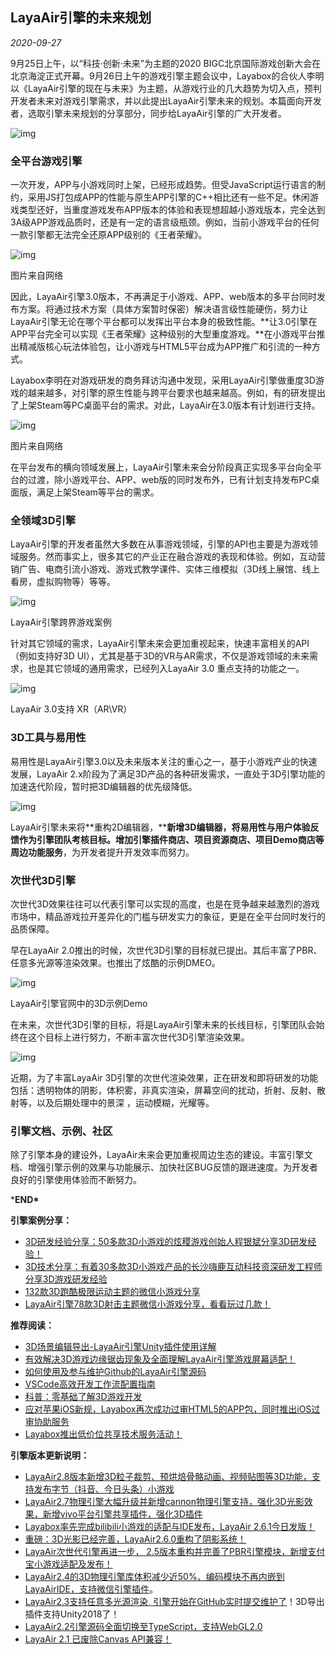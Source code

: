## LayaAir引擎的未来规划

*2020-09-27*

9月25日上午，以“科技·创新·未来”为主题的2020 BIGC北京国际游戏创新大会在北京海淀正式开幕。9月26日上午的游戏引擎主题会议中，Layabox的合伙人李明以《LayaAir引擎的现在与未来》为主题，从游戏行业的几大趋势为切入点，预判开发者未来对游戏引擎需求，并以此提出LayaAir引擎未来的规划。本篇面向开发者，选取引擎未来规划的分享部分，同步给LayaAir引擎的广大开发者。

![img](0927/926-lm-2.jpg) 



### **全平台游戏引擎**

一次开发，APP与小游戏同时上架，已经形成趋势。但受JavaScript运行语言的制约，采用JS打包成APP的性能与原生APP引擎的C++相比还有一些不足。休闲游戏类型还好，当重度游戏发布APP版本的体验和表现想超越小游戏版本，完全达到3A级APP游戏品质时，还是有一定的语言级瓶颈。例如，当前小游戏平台的任何一款引擎都无法完全还原APP级别的《王者荣耀》。

![img](0927/nongyao.png)  

图片来自网络



因此，LayaAir引擎3.0版本，不再满足于小游戏、APP、web版本的多平台同时发布方案。将通过技术方案（具体方案暂时保密）解决语言级性能硬伤，努力让LayaAir引擎无论在哪个平台都可以发挥出平台本身的极致性能。**让3.0引擎在APP平台完全可以实现《王者荣耀》这种级别的大型重度游戏。**在小游戏平台推出精减版核心玩法体验包，让小游戏与HTML5平台成为APP推广和引流的一种方式。



Layabox李明在对游戏研发的商务拜访沟通中发现，采用LayaAir引擎做重度3D游戏的越来越多，对引擎的原生性能与跨平台要求也越来越高。例如，有的研发提出了上架Steam等PC桌面平台的需求。对此，LayaAir在3.0版本有计划进行支持。



![img](0927/steam.png) 

图片来自网络



在平台发布的横向领域发展上，LayaAir引擎未来会分阶段真正实现多平台向全平台的过渡，除小游戏平台、APP、web版的同时发布外，已有计划支持发布PC桌面版，满足上架Steam等平台的需求。



### **全领域3D引擎**



LayaAir引擎的开发者虽然大多数在从事游戏领域，引擎的API也主要是为游戏领域服务。然而事实上，很多其它的产业正在融合游戏的表现和体验。例如，互动营销广告、电商引流小游戏、游戏式教学课件、实体三维模拟（3D线上展馆、线上看房，虚拟购物等）等等。



![img](0927/kuajie.png) 

LayaAir引擎跨界游戏案例



针对其它领域的需求，LayaAir引擎未来会更加重视起来，快速丰富相关的API（例如支持好3D UI），尤其是基于3D的VR与AR需求，不仅是游戏领域的未来需求，也是其它领域的通用需求，已经列入LayaAir 3.0 重点支持的功能之一。

![img](0927/VR.png)

LayaAir 3.0支持 XR（AR\VR）



### **3D工具与易用性**

易用性是LayaAir引擎3.0以及未来版本关注的重心之一，基于小游戏产业的快速发展，LayaAir 2.x阶段为了满足3D产品的各种研发需求，一直处于3D引擎功能的加速迭代阶段，暂时把3D编辑器的优先级降低。

![img](0927/3d-api.png)

LayaAir引擎未来将**重构2D编辑器，****新增3D编辑器，将易用性与用户体验反馈作为引擎团队考核目标。增加引擎插件商店、项目资源商店、项目Demo商店等周边功能服务**，为开发者提升开发效率而努力。



### **次世代3D引擎**

次世代3D效果往往可以代表引擎可以实现的高度，也是在竞争越来越激烈的游戏市场中，精品游戏拉开差异化的门槛与研发实力的象征，更是在全平台同时发行的品质保障。

早在LayaAir 2.0推出的时候，次世代3D引擎的目标就已提出。其后丰富了PBR、任意多光源等渲染效果。也推出了炫酷的示例DMEO。

![img](0927/cishidai.png)

LayaAir引擎官网中的3D示例Demo



在未来，次世代3D引擎的目标，将是LayaAir引擎未来的长线目标，引擎团队会始终在这个目标上进行努力，不断丰富次世代3D引擎渲染效果。

![img](0927/3d-xg.png) 

近期，为了丰富LayaAir 3D引擎的次世代渲染效果，正在研发和即将研发的功能包括：透明物体的阴影，体积雾，⾮真实渲染，屏幕空间的扰动，折射、反射、散射等，以及后期处理中的景深 ，运动模糊，光耀等。



### **引擎文档、示例、社区**

除了引擎本身的建设外，LayaAir未来会更加重视周边生态的建设。丰富引擎文档、增强引擎示例的效果与功能展示、加快社区BUG反馈的跟进速度。为开发者良好的引擎使用体验而不断努力。



***END\***



**引擎案例分享：**

- [3D研发经验分享：50多款3D小游戏的炫稷游戏创始人程银斌分享3D研发经验！](http://mp.weixin.qq.com/s?__biz=MzAxMjI4NjA1OA==&mid=2650585172&idx=1&sn=c84c82c2cdd53e3c7bc4ed33573ca12b&chksm=83bc3951b4cbb047a9a21c09ff1a38659f209582c6be3a162c234a2209b285dad07f49fafb6c&scene=21#wechat_redirect)
- [3D技术分享：有着30多款3D小游戏产品的长沙嗨鹿互动科技资深研发工程师分享3D游戏研发经验](http://mp.weixin.qq.com/s?__biz=MzAxMjI4NjA1OA==&mid=2650585139&idx=1&sn=3eb4e287acb4a1fb607c66461baa051a&chksm=83bc3936b4cbb0209608722e71cbf380dade69042bdef79ea97a1912723bf259c90773dee049&scene=21#wechat_redirect)
- [132款3D跑酷极限运动主题的微信小游戏分享](http://mp.weixin.qq.com/s?__biz=MzAxMjI4NjA1OA==&mid=2650585084&idx=1&sn=28382291ae801a033225d2ee22163877&chksm=83bc36f9b4cbbfef1ffdcf2c281d33b7279d8cde713357c60f1843d5149aec45bb014e77c96f&scene=21#wechat_redirect)
- [LayaAir引擎78款3D射击主题微信小游戏分享，看看玩过几款！](http://mp.weixin.qq.com/s?__biz=MzAxMjI4NjA1OA==&mid=2650585062&idx=1&sn=4c9315865c6208916e902f302af72955&chksm=83bc36e3b4cbbff5e2be1b9e158aebfc73032efa689effe56602d2ae7ff7c9ba75aaa8696060&scene=21#wechat_redirect)



**推荐阅读：**

- [3D场景编辑导出-LayaAir引擎Unity插件使用详解](http://mp.weixin.qq.com/s?__biz=MzAxMjI4NjA1OA==&mid=2650585289&idx=1&sn=13e2bcf469aef2ba4b326f68061d5b63&chksm=83bc39ccb4cbb0dab8517bd4e9c8a1786cb69ce9c77d86ac81ea23061f9a2af3627bf7b95fe9&scene=21#wechat_redirect)
- [有效解决3D游戏边缘锯齿现象及全面理解LayaAir引擎游戏屏幕适配！](http://mp.weixin.qq.com/s?__biz=MzAxMjI4NjA1OA==&mid=2650585095&idx=1&sn=75df17da3eafc11503b2b1978e4db3d5&chksm=83bc3902b4cbb0141e4cd327938ef069aed4bde965d8943cb67c2334f95a234576bd8530b4dd&scene=21#wechat_redirect)
- [如何使用及参与维护Github的LayaAir引擎源码](http://mp.weixin.qq.com/s?__biz=MzAxMjI4NjA1OA==&mid=2650584916&idx=1&sn=1ef321cda0b922f98b1d7a8558a3f261&chksm=83bc3651b4cbbf47652ccb188c8ca8b22cf6b8889703493b3ab359634392953ba8123d6a124a&scene=21#wechat_redirect)
- [VSCode高效开发工作流配置指南](http://mp.weixin.qq.com/s?__biz=MzAxMjI4NjA1OA==&mid=2650584910&idx=1&sn=add4fece5eac96786b9e2870a0d04b5c&chksm=83bc364bb4cbbf5d4583aa8cc9c21de77fec2bd0730c02dff31b75e769b4be2abdfbda482b44&scene=21#wechat_redirect)
- [科普：零基础了解3D游戏开发](http://mp.weixin.qq.com/s?__biz=MzAxMjI4NjA1OA==&mid=2650584858&idx=1&sn=1eb3bd594e4bcca7ce3aa8fae99bdece&chksm=83bc361fb4cbbf099726f7773f07dde28bf765aa4c33349704e2d89fd650ca8071302e42dbb2&scene=21#wechat_redirect)
- [应对苹果iOS新规，Layabox再次成功过审HTML5的APP包，同时推出iOS过审协助服务](http://mp.weixin.qq.com/s?__biz=MzAxMjI4NjA1OA==&mid=2650584788&idx=1&sn=4e199fbd4f412ac6c0e8e2ee671e2970&chksm=83bc37d1b4cbbec751b6b886ca59f4fe955f1522729c20b759dbad8f7b839cc54d49b129786e&scene=21#wechat_redirect)
- [Layabox推出低价位共享技术服务活动！](http://mp.weixin.qq.com/s?__biz=MzAxMjI4NjA1OA==&mid=2650585101&idx=1&sn=8db213062e9ef9dfbc79ef0b409b6713&chksm=83bc3908b4cbb01ec3b24944722fa36c04c3902595e94496daceabda243a06f77e0fb26414e2&scene=21#wechat_redirect)



**引擎版本更新说明：**

- [LayaAir2.8版本新增3D粒子裁剪、预烘焙骨骼动画、视频贴图等3D功能，支持发布字节（抖音、今日头条）小游戏](http://mp.weixin.qq.com/s?__biz=MzAxMjI4NjA1OA==&mid=2650585213&idx=1&sn=5bc5c148aef9c6e27e899b1b82b3f776&chksm=83bc3978b4cbb06ea4581ee7cfc4e3d7da4bc41557ca52f395f438a77c066d2345607b8fa1cf&scene=21#wechat_redirect)
- [LayaAir2.7物理引擎大幅升级并新增cannon物理引擎支持，强化3D光影效果，新增vivo平台引擎共享插件，强化3D插件](http://mp.weixin.qq.com/s?__biz=MzAxMjI4NjA1OA==&mid=2650585147&idx=1&sn=5b7edf08ea719fbe4cfc71b85d604fcd&chksm=83bc393eb4cbb02896ba137a96b3848500459cbd1b309de40db5c31b256222fcdd51804bd93d&scene=21#wechat_redirect)
- [Layabox率先完成bilibili小游戏的适配与IDE发布，LayaAir 2.6.1今日发版！](http://mp.weixin.qq.com/s?__biz=MzAxMjI4NjA1OA==&mid=2650585122&idx=1&sn=6abf9d59bdb7c99f39fcfa027c7b2aea&chksm=83bc3927b4cbb031ad5d4c57c1409d440abeb681611986776c37c57ff7605f252d84e20bce98&scene=21#wechat_redirect)
- [重磅：3D光影已经完善，LayaAir2.6.0重构了阴影系统！](http://mp.weixin.qq.com/s?__biz=MzAxMjI4NjA1OA==&mid=2650585089&idx=1&sn=c4263fbbab054ec49b30f81cac579229&chksm=83bc3904b4cbb0128725221efd55b4f41daddeca0e3537d73f62540ac64729b4820ca0adc55f&scene=21#wechat_redirect)
- [LayaAir次世代引擎再进一步， 2.5版本重构并完善了PBR引擎模块，新增支付宝小游戏适配及发布！](http://mp.weixin.qq.com/s?__biz=MzAxMjI4NjA1OA==&mid=2650585023&idx=1&sn=7a6b94432eb6c5bad8f356fe64363f86&chksm=83bc36bab4cbbfacae32c467500a77201a5822b84b97aeeb2e3bef29927ff7a0997991191b1c&scene=21#wechat_redirect)
- [LayaAir2.4的3D物理引擎库体积减少近50%、编码模块不再内嵌到LayaAirIDE，支持微信引擎插件](http://mp.weixin.qq.com/s?__biz=MzAxMjI4NjA1OA==&mid=2650584885&idx=1&sn=1d7c8c60daf1ee190d9c2afaee26915f&chksm=83bc3630b4cbbf2671eba943c0a7f930be36c9104f3f161be1b734da66d3021c44af00803abe&scene=21#wechat_redirect)。
- [LayaAir2.3支持任意多光源渲染, 引擎](http://mp.weixin.qq.com/s?__biz=MzAxMjI4NjA1OA==&mid=2650584789&idx=1&sn=a90819e9fff70565c2c86053bbf13855&chksm=83bc37d0b4cbbec6b24ba8a84165e565a2633e58342b520ed24c5f6c9c26a7b6ccfd5800ec2b&scene=21#wechat_redirect)[开始在GitHub实时提交维护了](http://mp.weixin.qq.com/s?__biz=MzAxMjI4NjA1OA==&mid=2650584789&idx=1&sn=a90819e9fff70565c2c86053bbf13855&chksm=83bc37d0b4cbbec6b24ba8a84165e565a2633e58342b520ed24c5f6c9c26a7b6ccfd5800ec2b&scene=21#wechat_redirect)！3D导出插件支持Unity2018了！
- [LayaAir2.2引擎源码全面切换至TypeScript，支持WebGL2.0](http://mp.weixin.qq.com/s?__biz=MzAxMjI4NjA1OA==&mid=2650584703&idx=1&sn=57f46519d954afc8305a320aec4840fe&chksm=83bc377ab4cbbe6c3ad13626b961364d62a2a173aca2715a20b6551de35b3bb2217febd2ec9f&scene=21#wechat_redirect)
- [LayaAir 2.1 已废除Canvas API兼容！](http://mp.weixin.qq.com/s?__biz=MzAxMjI4NjA1OA==&mid=2650584637&idx=1&sn=7b8d2ad451808c636fcfd7815505713a&chksm=83bc3738b4cbbe2e3fee942ec018d56360fb4ffcb0eca926eba8537394f8d83dc4cd85cd9552&scene=21#wechat_redirect)